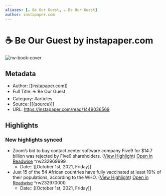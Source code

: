 ```yaml
---
aliases: [☕️ Be Our Guest, ☕️ Be Our Guest]
author: instapaper.com
---
```

# ☕️ Be Our Guest by instapaper.com

![rw-book-cover](https://readwise-assets.s3.amazonaws.com/static/images/article3.5c705a01b476.png)

## Metadata
- Author: [[instapaper.com]]
- Full Title: ☕️ Be Our Guest
- Category: #articles
- Source: [[{source}]]
- URL: https://instapaper.com/read/1449036569

## Highlights
### New highlights synced
- Zoom’s bid to buy contact center software company Five9 for $14.7 billion was rejected by Five9 shareholders. ([View Highlight](https://instapaper.com/read/1449036569/17604498)) [Open in Readwise](https://readwise.io/open/232969999) ^rw232969999
    - Date:: [[October 1st, 2021, Friday]]
- Just 15 of the 54 African countries have fully vaccinated at least 10% of their populations, according to the WHO. ([View Highlight](https://instapaper.com/read/1449036569/17604500)) [Open in Readwise](https://readwise.io/open/232970000) ^rw232970000
    - Date:: [[October 1st, 2021, Friday]]
